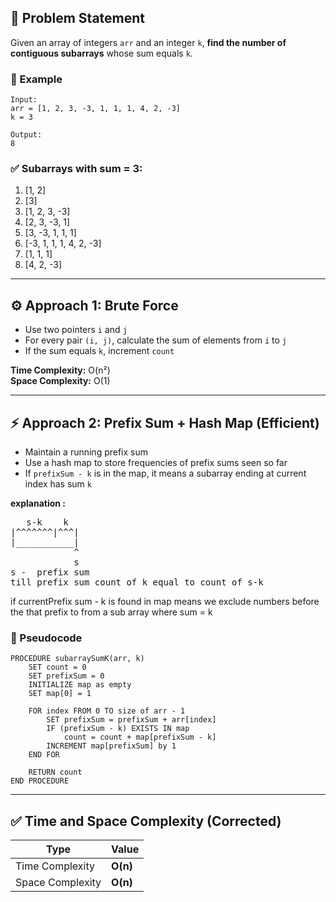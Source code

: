 ## 🧩 Problem Statement

Given an array of integers `arr` and an integer `k`, **find the number of contiguous subarrays** whose sum equals `k`.

### 🔢 Example

```text
Input:
arr = [1, 2, 3, -3, 1, 1, 1, 4, 2, -3]
k = 3

Output:
8
```

### ✅ Subarrays with sum = 3:

1. [1, 2]
2. [3]
3. [1, 2, 3, -3]
4. [2, 3, -3, 1]
5. [3, -3, 1, 1, 1]
6. [-3, 1, 1, 1, 4, 2, -3]
7. [1, 1, 1]
8. [4, 2, -3]

---

## ⚙️ Approach 1: Brute Force

- Use two pointers `i` and `j`
- For every pair `(i, j)`, calculate the sum of elements from `i` to `j`
- If the sum equals `k`, increment `count`

**Time Complexity:** O(n²)  
**Space Complexity:** O(1)

---

## ⚡️ Approach 2: Prefix Sum + Hash Map (Efficient)

- Maintain a running prefix sum
- Use a hash map to store frequencies of prefix sums seen so far
- If `prefixSum - k` is in the map, it means a subarray ending at current index has sum `k`

**explanation :**

<pre>
   s-k    k  
|^^^^^^^|^^^|
|___________|
            ^
            s
s -  prefix sum 
till prefix sum count of k equal to count of s-k
</pre>

if currentPrefix sum - k is found in map means we exclude numbers before the that prefix to from a sub array where sum = k

### 🧮 Pseudocode

```
PROCEDURE subarraySumK(arr, k)
    SET count = 0
    SET prefixSum = 0
    INITIALIZE map as empty
    SET map[0] = 1

    FOR index FROM 0 TO size of arr - 1
        SET prefixSum = prefixSum + arr[index]
        IF (prefixSum - k) EXISTS IN map
            count = count + map[prefixSum - k]
        INCREMENT map[prefixSum] by 1
    END FOR

    RETURN count
END PROCEDURE
```

---

## ✅ Time and Space Complexity (Corrected)

| Type             | Value    |
| ---------------- | -------- |
| Time Complexity  | **O(n)** |
| Space Complexity | **O(n)** |
